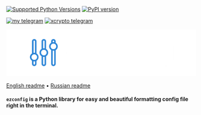 [![Supported Python Versions](https://img.shields.io/pypi/pyversions/rich/13.2.0)](https://pypi.org/project/python-ezconfig) [![PyPI version](https://badge.fury.io/py/python-ezconfig.svg)](https://badge.fury.io/py/python-ezconfig) 

[![my telegram](https://img.shields.io/badge/my-telegram-blue)](https://t.me/zrxmax) [![xcrypto telegram](https://img.shields.io/badge/xcrypto%20+=%20dev-telegram-blue)](https://t.me/+vx4yLtrRcvAyZWM0)

![Logo](docs/ezconfig.png)

[English readme](https://github.com/textualize/rich/blob/master/README.md) • [Russian readme](https://github.com/textualize/rich/blob/master/README.cn.md)

#### `ezconfig` is a Python library for easy and beautiful formatting config file right in the terminal.


